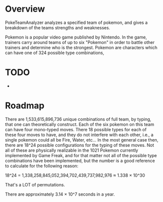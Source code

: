 # Overview
PokeTeamAnalyzer analyzes a specified team of pokemon, and gives a breakdown of the teams strengths and weaknesses. 

Pokemon is a popular video game published by Nintendo. In the game, trainers carry around teams of up to six "Pokemon" in order to battle other trainers and determine who is the strongest. Pokemon are characters which can have one of 324 possible type combinations,   

# TODO
- 

# Roadmap
There are 1,533,615,896,736 unique combinations of full team, by typing, that one can theoretically construct. Each of the six pokemon on this team can have four mono-typed moves. There 18 possible types for each of these four moves to have, and they do not interfere with each other, i.e., a single pokemon could all be Fire, Water, etc... In the most general case then, there are 18^24 possible configurations for the typing of these moves. Not all of these are physically realizable in the 1021 Pokemon currently implemented by Game Freak, and for that matter not all of the possible type combinations have been implemented, but the number is a good reference to calculate for the following reason:

18^24 = 1,338,258,845,052,394,702,439,737,982,976 $\approx$ 1.338 × 10^30

That's a LOT of permutations. 

There are approximately 3.14 × 10^7 seconds in a year. 